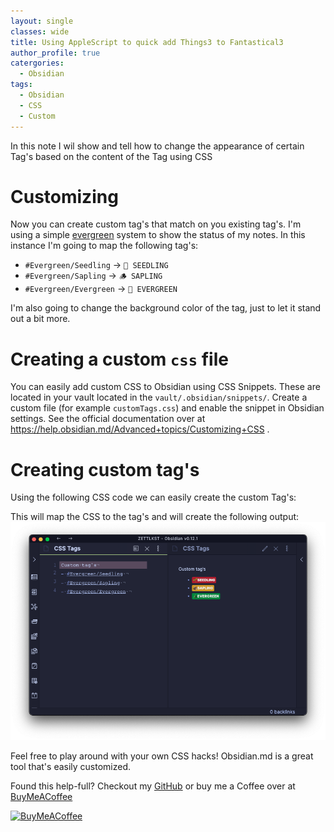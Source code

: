 ```yaml
---
layout: single
classes: wide
title: Using AppleScript to quick add Things3 to Fantastical3
author_profile: true
catergories:
  - Obsidian
tags:
  - Obsidian
  - CSS
  - Custom
---
```


In this note I wil show and tell how to change the appearance of certain Tag's based on the content of the Tag using CSS

# Customizing

Now you can create custom tag's that match on you existing tag's. I'm using a simple [evergreen](https://notes.andymatuschak.org/Evergreen_notes) system to show the status of my notes. In this instance I'm going to map the following tag's:

- `#Evergreen/Seedling` → `🌱 SEEDLING`
- `#Evergreen/Sapling` → `🪵 SAPLING`
- `#Evergreen/Evergreen` → `🌲 EVERGREEN`

I'm also going to change the background color of the tag, just to let it stand out a bit more.

# Creating a custom `css` file

You can easily add custom CSS to Obsidian using CSS Snippets. These are located in your vault located in the `vault/.obsidian/snippets/`. Create a custom file (for example `customTags.css`) and enable the snippet in Obsidian settings. See the official documentation over at <https://help.obsidian.md/Advanced+topics/Customizing+CSS> .

# Creating custom tag's

Using the following CSS code we can easily create the custom Tag's:

<script src="https://gist.github.com/KingOfSpades/a7e38c6ebe8c291a559fbdc1418ef053.js"></script>

This will map the CSS to the tag's and will create the following output:
![Example Tags](../assets/images/20210421193541.png)

Feel free to play around with your own CSS hacks! Obsidian.md is a great tool that's easily customized.

Found this help-full? Checkout my [GitHub](https://github.com/KingOfSpades) or buy me a Coffee over at [BuyMeACoffee](https://www.buymeacoffee.com/cabenstein)

[<img src="https://cdn.buymeacoffee.com/buttons/v2/default-yellow.png" alt="BuyMeACoffee" width="120">](https://www.buymeacoffee.com/cabenstein)